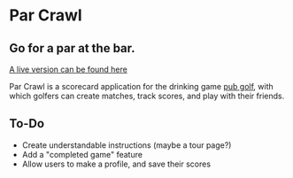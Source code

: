 Par Crawl
=========
Go for a par at the bar.
------------------------
[A live version can be found here](http://parcrawl.herokuapp.com/matches/example-match)

Par Crawl is a scorecard application for the drinking game [pub golf](http://http://en.wikipedia.org/wiki/Pub_Golf), with which golfers can create matches, track scores, and play with their friends.


To-Do
-----
* Create understandable instructions (maybe a tour page?)
* Add a "completed game" feature
* Allow users to make a profile, and save their scores
